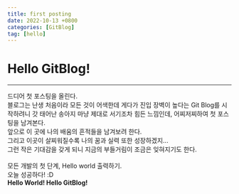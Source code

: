 ```yaml
---
title: first posting
date: 2022-10-13 +0800
categories: [GitBlog]
tag: [hello]
---
```



# Hello GitBlog!
---

드디어 첫 포스팅을 올린다.  
블로그는 난생 처음이라 모든 것이 어색한데 게다가 진입 장벽이 높다는 Git Blog를 시작하려니 갓 태어난 송아지 마냥 제대로 서기조차 힘든 느낌인데, 어찌저찌하여 첫 포스팅을 남겨본다.  
앞으로 이 곳에 나의 배움의 흔적들을 남겨보려 한다.  
그리고 이곳이 살찌워질수록 나의 꿈과 실력 또한 성장하겠지...  
그런 작은 기대감을 갖게 되니 지금의 부들거림이 조금은 잊혀지기도 한다.   
<br>
모든 개발의 첫 단계, Hello world 출력하기.  
오늘 성공하다! :D   
**Hello World! Hello GitBlog!**